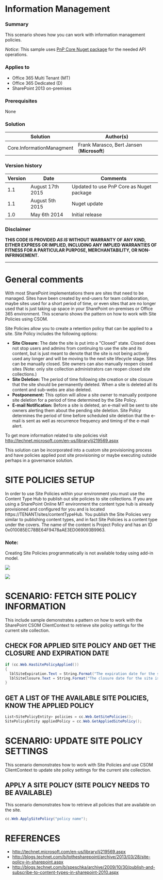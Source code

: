 # Information Management #

### Summary ###
This scenario shows how you can work with information management policies.

*Notice*: This sample uses [PnP Core Nuget package](https://github.com/OfficeDev/PnP-sites-core) for the needed API operations.

### Applies to ###
-  Office 365 Multi Tenant (MT)
-  Office 365 Dedicated (D)
-  SharePoint 2013 on-premises

### Prerequisites ###
None

### Solution ###
Solution | Author(s)
---------|----------
Core.InformationManagment | Frank Marasco, Bert Jansen (**Microsoft**)

### Version history ###
Version  | Date | Comments
---------| -----| --------
1.1  | August 17th 2015 | Updated to use PnP Core as Nuget package
1.1  | August 5th 2015 | Nuget update
1.0  | May 6th 2014 | Initial release

### Disclaimer ###
**THIS CODE IS PROVIDED *AS IS* WITHOUT WARRANTY OF ANY KIND, EITHER EXPRESS OR IMPLIED, INCLUDING ANY IMPLIED WARRANTIES OF FITNESS FOR A PARTICULAR PURPOSE, MERCHANTABILITY, OR NON-INFRINGEMENT.**


----------

# General comments #
With most SharePoint implementations there are sites that need to be managed. Sites have been created by end-users for team collaboration, maybe sites used for a short period of time, or even sites that are no longer used that is just taking up space in your SharePoint on-premises or Office 365 environment. This scenario shows the pattern on how to work with Site Policies using CSOM. 

Site Policies allow you to create a retention policy that can be applied to a site. Site Policy includes the following options:
-  **Site Closure:** The date the site is put into a "Closed" state. Closed does not stop users and admins from continuing to use the site and its content, but is just meant to denote that the site is not being actively used any longer and will be moving to the next site lifecycle stage. Sites can be manually closed. Site owners can also manually reopen closed sites (Note: only site collection administrators can reopen closed site collections.)
-  **Site Deletion:** The period of time following site creation or site closure that the site should be permanently deleted. When a site is deleted all its content and sub-webs are also deleted.
-  **Postponement:** This option will allow a site owner to manually postpone site deletion for a period of time determined by the Site Policy.
-  **E-mail Notification:** Before a site is deleted, an e-mail will be sent to site owners alerting them about the pending site deletion. Site Policy determines the period of time before scheduled site deletion that the e-mail is sent as well as recurrence frequency and timing of the e-mail alert.

To get more information related to site policies visit http://technet.microsoft.com/en-us/library/jj219569.aspx

This solution can be incorporated into a custom site provisioning process and have policies applied post site provisioning or maybe executing outside perhaps in a governance solution.

# SITE POLICIES SETUP #
In order to use Site Policies within your environment you must use the Content Type Hub to publish out site policies to site collections. If you are using a SharePoint Online MT environment the content type hub is already provisioned and configured for you and is located https://TENANT/sites/contentTypeHub. You publish the Site Policies very similar to publishing content types, and in fact Site Policies is a content type under the covers. The name of the content is Project Policy and has an ID 0x010085EC78BE64F9478aAE3ED069093B9963.

### Note: ###
Creating Site Policies programmatically is not available today using add-in model. 

![](http://i.imgur.com/njiTUNy.png)

![](http://i.imgur.com/DeMfdG5.png)

# SCENARIO: FETCH SITE POLICY INFORMATION #
This include sample demonstrates a pattern on how to work with the SharePoint CSOM ClientContext to retrieve site policy settings for the current site collection.

## CHECK FOR APPLIED SITE POLICY AND GET THE CLOSURE AND EXPIRATION DATE ##

```C#
if (cc.Web.HasSitePolicyApplied())
{
  lblSiteExpiration.Text = String.Format("The expiration date for the site is {0}", cc.Web.GetSiteExpirationDate());
  lblSiteClosure.Text = String.Format("The closure date for the site is {0}", cc.Web.GetSiteCloseDate());
}
```

## GET A LIST OF THE AVAILABLE SITE POLICIES, KNOW THE APPLIED POLICY ##

```C#
List<SitePolicyEntity> policies = cc.Web.GetSitePolicies();
SitePolicyEntity appliedPolicy = cc.Web.GetAppliedSitePolicy();
```

# SCENARIO: UPDATE SITE POLICY SETTINGS #
This scenario demonstrates how to work with Site Policies and use CSOM ClientContext to update site policy settings for the current site collection.

## APPLY A SITE POLICY (SITE POLICY NEEDS TO BE AVAILABLE) ##
This scenario demonstrates how to retrieve all policies that are available on the site.

```C#
cc.Web.ApplySitePolicy("policy name");
```

# REFERENCES #
-  http://technet.microsoft.com/en-us/library/jj219569.aspx
-  http://blogs.technet.com/b/tothesharepoint/archive/2013/03/28/site-policy-in-sharepoint.aspx
-  http://blogs.technet.com/b/speschka/archive/2009/10/30/publish-and-subscribe-to-content-types-in-sharepoint-2010.aspx


